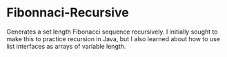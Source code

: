 # Fibonnaci-Recursive
Generates a set length Fibonacci sequence recursively.
I initially sought to make this to practice recursion in Java, but I also learned about how to use list interfaces as arrays of variable length.
